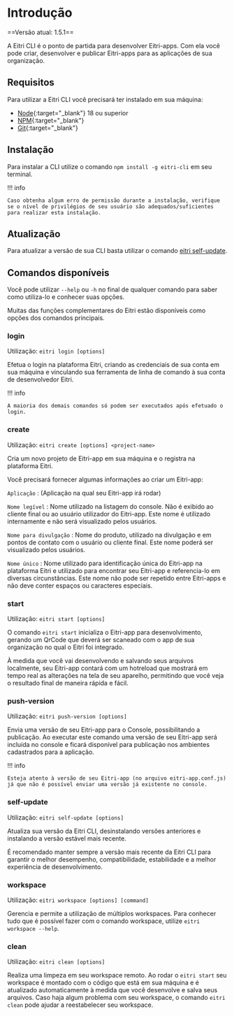# Introdução

==Versão atual: 1.5.1==

A Eitri CLI é o ponto de partida para desenvolver Eitri-apps. Com ela você pode criar, desenvolver e publicar Eitri-apps para as aplicações de sua organização.

## Requisitos

Para utilizar a Eitri CLI você precisará ter instalado em sua máquina:

* [Node](https://nodejs.org/){:target="_blank"} 18 ou superior
* [NPM](https://www.npmjs.com/){:target="_blank"}
* [Git](https://git-scm.com/){:target="_blank"}


## Instalação

Para instalar a CLI utilize o comando `npm install -g eitri-cli` em seu terminal.

!!! info

    Caso obtenha algum erro de permissão durante a instalação, verifique se o nível de privilégios de seu usuário são adequados/suficientes para realizar esta instalação.

## Atualização

Para atualizar a versão de sua CLI basta utilizar o comando [eitri self-update](#self-update).

## Comandos disponíveis

Você pode utilizar `--help` ou `-h` no final de qualquer comando para saber como utiliza-lo e conhecer suas opções.

Muitas das funções complementares do Eitri estão disponíveis como opções dos comandos principais.

### login

Utilização: `eitri login [options]`

Efetua o login na plataforma Eitri, criando as credenciais de sua conta em sua máquina e vinculando sua ferramenta de linha de comando à sua conta de desenvolvedor Eitri.

!!! info

    A maioria dos demais comandos só podem ser executados após efetuado o login.

### create

Utilização: `eitri create [options] <project-name>`

Cria um novo projeto de Eitri-app em sua máquina e o registra na plataforma Eitri.

Você precisará fornecer algumas informações ao criar um Eitri-app:

`Aplicação`
:   (Aplicação na qual seu Eitri-app irá rodar)

`Nome legível`
:   Nome utilizado na listagem do console. Não é exibido ao cliente final ou ao usuário utilizador do Eitri-app. Este nome é utilizado internamente e não será visualizado pelos usuários.

`Nome para divulgação`
:   Nome do produto, utilizado na divulgação e em pontos de contato com o usuário ou cliente final. Este nome poderá ser visualizado pelos usuários.

`Nome único`
:   Nome utilizado para identificação única do Eitri-app na plataforma Eitri e utilizado para encontrar seu Eitri-app e referencia-lo em diversas circunstâncias. Este nome não pode ser repetido entre Eitri-apps e não deve conter espaços ou caracteres especiais.

### start

Utilização: `eitri start [options]`

O comando `eitri start` inicializa o Eitri-app para desenvolvimento, gerando um QrCode que deverá ser scaneado com o app de sua organização no qual o Eitri foi integrado.

À medida que você vai desenvolvendo e salvando seus arquivos localmente, seu Eitri-app contará com um hotreload que mostrará em tempo real as alterações na tela de seu aparelho, permitindo que você veja o resultado final de maneira rápida e fácil.

### push-version

Utilização: `eitri push-version [options]`

Envia uma versão de seu Eitri-app para o Console, possibilitando a publicação. Ao executar este comando uma versão de seu Eitri-app será incluída no console e ficará disponível para publicação nos ambientes cadastrados para a aplicação.

!!! info

    Esteja atento à versão de seu Eitri-app (no arquivo eitri-app.conf.js) já que não é possível enviar uma versão já existente no console.

### self-update

Utilização: `eitri self-update [options]`

Atualiza sua versão da Eitri CLI, desinstalando versões anteriores e instalando a versão estável mais recente.

É recomendado manter sempre a versão mais recente da Eitri CLI para garantir o melhor desempenho, compatibilidade, estabilidade e a melhor experiência de desenvolvimento.

### workspace

Utilização: `eitri workspace [options] [command]`

Gerencia e permite a utilização de múltiplos workspaces. Para conhecer tudo que é possível fazer com o comando workspace, utilize `eitri workspace --help`.

### clean

Utilização: `eitri clean [options]`

Realiza uma limpeza em seu workspace remoto. Ao rodar o `eitri start` seu workspace é montado com o código que está em sua máquina e é atualizado automaticamente à medida que você desenvolve e salva seus arquivos. Caso haja algum problema com seu workspace, o comando `eitri clean` pode ajudar a reestabelecer seu workspace.